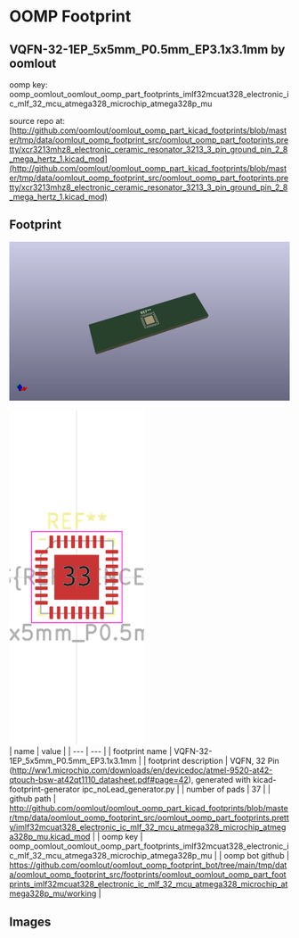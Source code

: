 # OOMP Footprint  
## VQFN-32-1EP_5x5mm_P0.5mm_EP3.1x3.1mm  by oomlout  
  
oomp key: oomp_oomlout_oomlout_oomp_part_footprints_imlf32mcuat328_electronic_ic_mlf_32_mcu_atmega328_microchip_atmega328p_mu  
  
source repo at: [http://github.com/oomlout/oomlout_oomp_part_kicad_footprints/blob/master/tmp/data/oomlout_oomp_footprint_src/oomlout_oomp_part_footprints.pretty/xcr3213mhz8_electronic_ceramic_resonator_3213_3_pin_ground_pin_2_8_mega_hertz_1.kicad_mod](http://github.com/oomlout/oomlout_oomp_part_kicad_footprints/blob/master/tmp/data/oomlout_oomp_footprint_src/oomlout_oomp_part_footprints.pretty/xcr3213mhz8_electronic_ceramic_resonator_3213_3_pin_ground_pin_2_8_mega_hertz_1.kicad_mod)  
## Footprint  
  
[![working_kicad_pcb_3d.png](working_kicad_pcb_3d_600.png)](working_kicad_pcb_3d.png)  
  
[![working.png](working_600.png)](working.png)  
| name | value | 
| --- | --- | 
| footprint name | VQFN-32-1EP_5x5mm_P0.5mm_EP3.1x3.1mm | 
| footprint description | VQFN, 32 Pin (http://ww1.microchip.com/downloads/en/devicedoc/atmel-9520-at42-qtouch-bsw-at42qt1110_datasheet.pdf#page=42), generated with kicad-footprint-generator ipc_noLead_generator.py | 
| number of pads | 37 | 
| github path | http://github.com/oomlout/oomlout_oomp_part_kicad_footprints/blob/master/tmp/data/oomlout_oomp_footprint_src/oomlout_oomp_part_footprints.pretty/imlf32mcuat328_electronic_ic_mlf_32_mcu_atmega328_microchip_atmega328p_mu.kicad_mod | 
| oomp key | oomp_oomlout_oomlout_oomp_part_footprints_imlf32mcuat328_electronic_ic_mlf_32_mcu_atmega328_microchip_atmega328p_mu | 
| oomp bot github | https://github.com/oomlout/oomlout_oomp_footprint_bot/tree/main/tmp/data/oomlout_oomp_footprint_src/footprints/oomlout_oomlout_oomp_part_footprints_imlf32mcuat328_electronic_ic_mlf_32_mcu_atmega328_microchip_atmega328p_mu/working | 
## Images  

